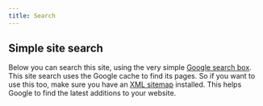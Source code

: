 ```yaml
---
title: Search
---
```

## Simple site search

Below you can search this site, using the very simple [Google search box](/without-plugin/search-google). This site search uses the Google cache to find its pages. So if you want to use this too, make sure you have an [XML sitemap](/without-plugin/sitemap) installed. This helps Google to find the latest additions to your website.
